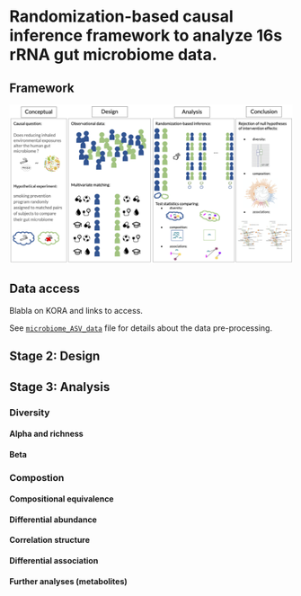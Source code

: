 Randomization-based causal inference framework to analyze 16s rRNA gut microbiome data.
=======================================================================================

Framework
---------

![Image of Graphical abstract](misc/Fig1_graphical_abstract.png)

Data access
-----------

Blabla on KORA and links to access.

See [`microbiome_ASV_data`](microbiome_ASV_data) file for details about
the data pre-processing.

Stage 2: Design
---------------

Stage 3: Analysis
-----------------

### Diversity

#### Alpha and richness

#### Beta

### Compostion

#### Compositional equivalence

#### Differential abundance

#### Correlation structure

#### Differential association

#### Further analyses (metabolites)
